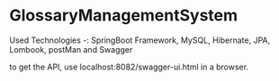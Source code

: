 # GlossaryManagementSystem
Used Technologies -: SpringBoot Framework, MySQL, Hibernate, JPA, Lombook, postMan and Swagger

to get the API, use localhost:8082/swagger-ui.html in a browser.
